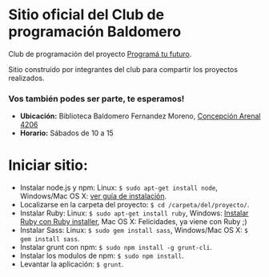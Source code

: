 # Sitio oficial del Club de programación Baldomero
Club de programación del proyecto [Programá tu futuro](http://www.buenosaires.gob.ar/educacion/programatufuturo/aprende-programar).

Sitio construído por integrantes del club para compartir los proyectos realizados.
### Vos también podes ser parte, te esperamos!
* **Ubicación:** Biblioteca Baldomero Fernandez Moreno, [Concepción Arenal 4206](https://www.google.com.ar/maps/place/Concepci%C3%B3n+Arenal+4206,+C1427EKR+CABA/@-34.5912991,-58.4503509,17z/data=!3m1!4b1!4m2!3m1!1s0x95bcb5f0baccc6fd:0x71847f5d14a1291?hl=es)
* **Horario:** Sábados de 10 a 15

# Iniciar sitio:
* Instalar node.js y npm: Linux: `$ sudo apt-get install node`, Windows/Mac OS X: [ver guía de instalación](https://nodejs.org/en/download/).
* Localizarse en la carpeta del proyecto: `$ cd /carpeta/del/proyecto/`.
* Instalar Ruby: Linux: `$ sudo apt-get install ruby`, Windows: [Instalar Ruby con Ruby installer](http://www.rubyinstaller.org), Mac OS X: Felicidades, ya viene con Ruby ;)
* Instalar Sass: Linux: `$ sudo gem install sass`, Windows/Mac OS X: `$ gem install sass`.
* Instalar grunt con npm: `$ sudo npm install -g grunt-cli`.
* Instalar los modulos de npm: `$ sudo npm install`.
* Levantar la aplicación: `$ grunt`.
